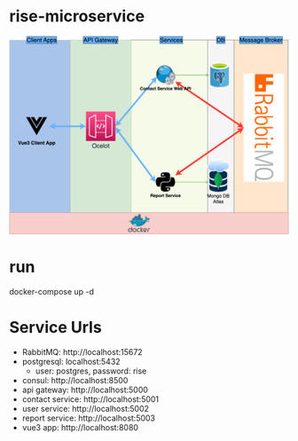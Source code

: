 # rise-microservice

![](rise-microservice.drawio.png)

# run

docker-compose up -d

# Service Urls

- RabbitMQ: http://localhost:15672
- postgresql: localhost:5432
  - user: postgres, password: rise
- consul: http://localhost:8500
- api gateway: http://localhost:5000
- contact service: http://localhost:5001
- user service: http://localhost:5002
- report service: http://localhost:5003
- vue3 app: http://localhost:8080